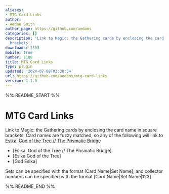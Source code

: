 ```yaml
---
aliases:
- MTG Card Links
author:
- Aedan Smith
author_page: https://github.com/aedans
categories: []
description: 'Link to Magic: the Gathering cards by enclosing the card name in square
  brackets.'
downloads: 3303
mobile: true
number: 1108
title: MTG Card Links
type: plugin
updated: '2024-07-08T03:38:54'
url: https://github.com/aedans/mtg-card-links
version: 1.1.0
---
```


%% README_START %%

# MTG Card Links

Link to Magic: the Gathering cards by enclosing the card name in square brackets. 
Card names are fuzzy matched, so any of the following will link to [Esika, God of the Tree // The Prismatic Bridge](https://scryfall.com/card/khm/168/esika-god-of-the-tree-the-prismatic-bridge)

- [Esika, God of the Tree // The Prismatic Bridge]
- [Esika God of the Tree]
- [God Esika]

Sets can be specified with the format [Card Name|Set Name], and collector 
numbers can be specified with the format [Card Name|Set Name|123]

%% README_END %%